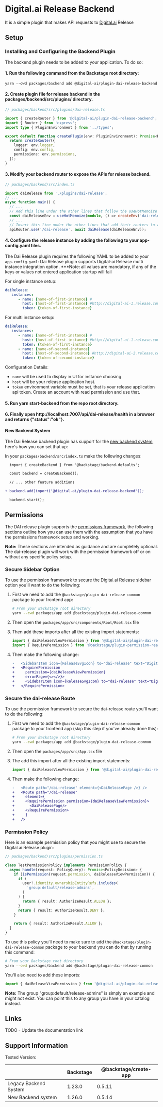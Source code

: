 # Digital.ai Release Backend

It is a simple plugin that makes API requests to [Digital.ai](https://digital.ai/products/release/) Release

## Setup

### Installing and Configuring the Backend Plugin

The backend plugin needs to be added to your application. To do so:

#### 1. Run the following command from the Backstage root directory:

```shell
yarn --cwd packages/backend add @digital-ai/plugin-dai-release-backend
```

#### 2. Create plugin file for release backend in the packages/backend/src/plugins/ directory.

```ts
// packages/backend/src/plugins/dai-release.ts

import { createRouter } from '@digital-ai/plugin-dai-release-backend';
import { Router } from 'express';
import type { PluginEnvironment } from '../types';

export default function createPlugin(env: PluginEnvironment): Promise<Router> {
  return createRouter({
    logger: env.logger,
    config: env.config,
    permissions: env.permissions,
  });
}
```

#### 3. Modify your backend router to expose the APIs for release backend.

```ts
// packages/backend/src/index.ts

import daiRelease from './plugins/dai-release';
// ...
async function main() {
  // ...
  // Add this line under the other lines that follow the useHotMemoize pattern
  const daiReleaseEnv = useHotMemoize(module, () => createEnv('dai-release'));
  // ...
  // Insert this line under the other lines that add their routers to apiRouter in the same way
  apiRouter.use('/dai-release', await daiRelease(daiReleaseEnv));
```

#### 4. Configure the release instance by adding the following to your app-config.yaml files.

The Dai Release plugin requires the following YAML to be added to your `app-config.yaml`:
Dai Release plugin supports Digital-ai Release multi instance integration option.
***Note: all values are mandatory, if any of the keys or values not entered application startup will fail

For single instance setup:
```yaml
daiRelease:
   instances:
      - name: {name-of-first-instance} #
        host: {host-of-first-instance} #http://digital-ai-1.release.com:4516
        token: {token-of-first-instance}
```
For multi instance setup:
```yaml
daiRelease:
   instances:
      - name: {name-of-first-instance} #
        host: {host-of-first-instance} #http://digital-ai-1.release.com:4516
        token: {token-of-first-instance}
      - name: {name-of-second-instance}
        host: {host-of-second-instance} #http://digital-ai-2.release.com:4516
        token: {token-of-second-instance}
```

Configuration Details:

- `name` will be used to display in UI for instance choosing
- `host` will be your release application host.
- `token` environment variable must be set, that is your release application api token. Create an account with read permission and use that.

#### 5. Run yarn start-backend from the repo root directory.

#### 6. Finally open http://localhost:7007/api/dai-release/health in a browser and returns {"status":"ok"}.

#### New Backend System

The Dai Release backend plugin has support for the [new backend system](https://backstage.io/docs/backend-system/), here's how you can set that up:

In your `packages/backend/src/index.ts` make the following changes:

```diff
  import { createBackend } from '@backstage/backend-defaults';

  const backend = createBackend();

  // ... other feature additions

+ backend.add(import('@digital-ai/plugin-dai-release-backend'));

  backend.start();
```

## Permissions

The DAI release plugin supports the [permissions framework](https://backstage.io/docs/permissions/overview), the following sections outline how you can use them with the assumption that you have the permissions framework setup and working.

**Note:** These sections are intended as guidance and are completely optional. The dai-release plugin will work with the permission framework off or on without any specific policy setup.

### Secure Sidebar Option

To use the permission framework to secure the Digital.ai Release sidebar option you'll want to do the following:

1. First we need to add the `@backstage/plugin-dai-release-common` package to your frontend app:

   ```sh
   # From your Backstage root directory
   yarn --cwd packages/app add @backstage/plugin-dai-release-common
   ```

2. Then open the `packages/app/src/components/Root/Root.tsx` file
3. Then add these imports after all the existing import statements:

   ```ts
   import { daiReleaseViewPermission } from '@digital-ai/plugin-dai-release-common';
   import { RequirePermission } from '@backstage/plugin-permission-react';
   ```

4. Then make the following change:

   ```diff
   -   <SidebarItem icon={ReleaseSvgIcon} to="dai-release" text="Digital.ai Release" />
   +   <RequirePermission
   +     permission={daiReleaseViewPermission}
   +     errorPage={<></>}>
   +     <SidebarItem icon={ReleaseSvgIcon} to="dai-release" text="Digital.ai Release" />
   +   </RequirePermission>
   ```

### Secure the dai-release Route

To use the permission framework to secure the dai-release route you'll want to do the following:

1. First we need to add the `@backstage/plugin-dai-release-common` package to your frontend app (skip this step if you've already done this):

   ```sh
   # From your Backstage root directory
   yarn --cwd packages/app add @backstage/plugin-dai-release-common
   ```

2. Then open the `packages/app/src/App.tsx` file
3. The add this import after all the existing import statements:

   ```ts
   import { daiReleaseViewPermission } from '@digital-ai/plugin-dai-release-common';
   ```

4. Then make the following change:

   ```diff
   -   <Route path="/dai-release" element={<DaiReleasePage />} />
   +   <Route path="/dai-release"
   +     element={
   +     <RequirePermission permission={daiReleaseViewPermission}>
   +       <DaiReleasePage/>
   +     </RequirePermission>
   +     }
   +   />
   ```

### Permission Policy

Here is an example permission policy that you might use to secure the Digital.ai Release plugin:

```ts
// packages/backend/src/plugins/permission.ts

class TestPermissionPolicy implements PermissionPolicy {
  async handle(request: PolicyQuery): Promise<PolicyDecision> {
    if (isPermission(request.permission, daiReleaseViewPermission)) {
      if (
        user?.identity.ownershipEntityRefs.includes(
          'group:default/release-admins',
        )
      ) {
        return { result: AuthorizeResult.ALLOW };
      }
      return { result: AuthorizeResult.DENY };
    }

    return { result: AuthorizeResult.ALLOW };
  }
}
```

To use this policy you'll need to make sure to add the `@backstage/plugin-dai-release-common` package to your backend you can do that by running this command:

```sh
# From your Backstage root directory
yarn --cwd packages/backend add @backstage/plugin-dai-release-common
```

You'll also need to add these imports:

```ts
import { daiReleaseViewPermission } from '@digital-ai/plugin-dai-release-common';
```

**Note:** The group "group:default/release-admins" is simply an example and might not exist. You can point this to any group you have in your catalog instead.

## Links

TODO - Update the documentation link

## Support Information

Tested Version:

| | Backstage | @backstage/create-app |
|---|---------|-----------------------|
|Legacy Backend System | 1.23.0 |  0.5.11 |
|New Backend system | 1.26.0 | 0.5.14 |
